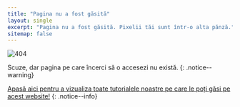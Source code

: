 ```yaml
---
title: "Pagina nu a fost găsită"
layout: single
excerpt: "Pagina nu a fost găsită. Pixelii tăi sunt într-o alta pănză."
sitemap: false
---
```


![404](/images/404.jpg)

Scuze, dar pagina pe care încerci să o accesezi nu există.
{: .notice--warning}

[Apasă aici pentru a vizualiza toate tutorialele noastre pe care le poți găsi pe acest website!](site-navigation)
{: .notice--info}
